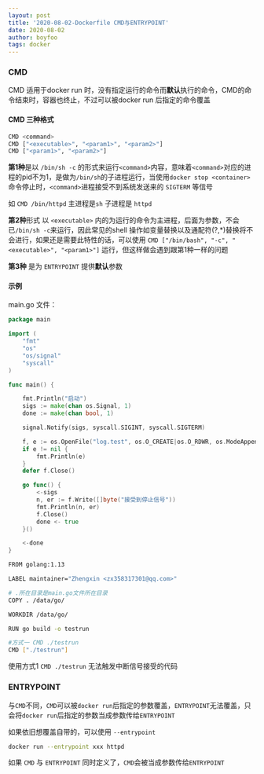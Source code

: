 ```yaml
---
layout: post
title: '2020-08-02-Dockerfile CMD与ENTRYPOINT'
date: 2020-08-02
author: boyfoo
tags: docker
---
```



### CMD

CMD 适用于docker run 时，没有指定运行的命令而**默认**执行的命令，CMD的命令结束时，容器也终止，不过可以被docker run 后指定的命令覆盖

#### CMD 三种格式 

```bash
CMD <command> 
CMD ["<executable>", "<param1>", "<param2>"]
CMD ["<param1>", "<param2>"]
```

**第1种**是以 `/bin/sh -c` 的形式来运行`<command>`内容，意味着`<command>`对应的进程的pid不为1，是做为`/bin/sh`的子进程运行，当使用`docker stop <container> ` 命令停止时，`<command>`进程接受不到系统发送来的 `SIGTERM` 等信号

如 `CMD /bin/httpd` 主进程是`sh` 子进程是 `httpd` 

**第2种**形式 以 `<executable>` 内的为运行的命令为主进程，后面为参数，不会已`/bin/sh -c`来运行，因此常见的shell 操作如变量替换以及通配符(?,*)替换将不会进行，如果还是需要此特性的话，可以使用 `CMD ["/bin/bash", "-c", "<executable>", "<param1>"]` 运行，但这样做会遇到跟第1种一样的问题

**第3种** 是为 `ENTRYPOINT` 提供**默认**参数


#### 示例

main.go 文件：

```go 
package main

import (
	"fmt"
	"os"
	"os/signal"
	"syscall"
)

func main() {

	fmt.Println("启动")
	sigs := make(chan os.Signal, 1)
	done := make(chan bool, 1)

	signal.Notify(sigs, syscall.SIGINT, syscall.SIGTERM)

	f, e := os.OpenFile("log.test", os.O_CREATE|os.O_RDWR, os.ModeAppend)
	if e != nil {
		fmt.Println(e)
	}
	defer f.Close()

	go func() {
		<-sigs
		n, er := f.Write([]byte("接受到停止信号"))
		fmt.Println(n, er)
		f.Close()
		done <- true
	}()

	<-done
}
```


```bash
FROM golang:1.13

LABEL maintainer="Zhengxin <zx358317301@qq.com>"

# .所在目录是main.go文件所在目录
COPY . /data/go/

WORKDIR /data/go/

RUN go build -o testrun

#方式一 CMD ./testrun
CMD ["./testrun"]
```

使用方式1 `CMD ./testrun` 无法触发中断信号接受的代码


### ENTRYPOINT 

与`CMD`不同，`CMD`可以被`docker run`后指定的参数覆盖，`ENTRYPOINT`无法覆盖，只会将`docker run`后指定的参数当成参数传给`ENTRYPOINT`

如果依旧想覆盖自带的，可以使用 `--entrypoint`
```bash
docker run --entrypoint xxx httpd
```


如果 `CMD` 与 `ENTRYPOINT` 同时定义了，`CMD`会被当成参数传给`ENTRYPOINT`